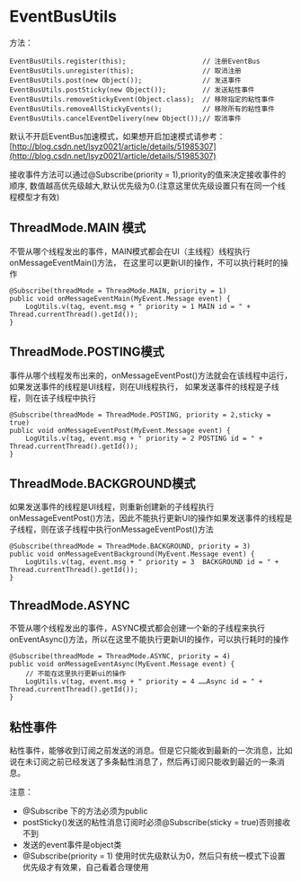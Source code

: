 # EventBusUtils

方法：
```
EventBusUtils.register(this);					// 注册EventBus
EventBusUtils.unregister(this);					// 取消注册
EventBusUtils.post(new Object());				// 发送事件
EventBusUtils.postSticky(new Object());			// 发送粘性事件
EventBusUtils.removeStickyEvent(Object.class);	// 移除指定的粘性事件
EventBusUtils.removeAllStickyEvents();			// 移除所有的粘性事件
EventBusUtils.cancelEventDelivery(new Object());// 取消事件
```

默认不开启EventBus加速模式，如果想开启加速模式请参考： [http://blog.csdn.net/lsyz0021/article/details/51985307](http://blog.csdn.net/lsyz0021/article/details/51985307)

接收事件方法可以通过@Subscribe(priority = 1),priority的值来决定接收事件的顺序,
数值越高优先级越大,默认优先级为0.(注意这里优先级设置只有在同一个线程模型才有效)

## ThreadMode.MAIN 模式

不管从哪个线程发出的事件，MAIN模式都会在UI（主线程）线程执行onMessageEventMain()方法，
在这里可以更新UI的操作，不可以执行耗时的操作

```
@Subscribe(threadMode = ThreadMode.MAIN, priority = 1)
public void onMessageEventMain(MyEvent.Message event) {
	LogUtils.v(tag, event.msg + " priority = 1 MAIN id = " + Thread.currentThread().getId());
}
```
## ThreadMode.POSTING模式

事件从哪个线程发布出来的，onMessageEventPost()方法就会在该线程中运行， 如果发送事件的线程是UI线程，则在UI线程执行， 如果发送事件的线程是子线程，则在该子线程中执行

```
@Subscribe(threadMode = ThreadMode.POSTING, priority = 2,sticky = true)
public void onMessageEventPost(MyEvent.Message event) {
	LogUtils.v(tag, event.msg + " priority = 2 POSTING id = " + Thread.currentThread().getId());
}
```

## ThreadMode.BACKGROUND模式

如果发送事件的线程是UI线程，则重新创建新的子线程执行onMessageEventPost()方法，因此不能执行更新UI的操作如果发送事件的线程是子线程，则在该子线程中执行onMessageEventPost()方法

```
@Subscribe(threadMode = ThreadMode.BACKGROUND, priority = 3)
public void onMessageEventBackground(MyEvent.Message event) {
	LogUtils.v(tag, event.msg + " priority = 3  BACKGROUND id = " + Thread.currentThread().getId());
}
```
## ThreadMode.ASYNC

不管从哪个线程发出的事件，ASYNC模式都会创建一个新的子线程来执行onEventAsync()方法，所以在这里不能执行更新UI的操作，可以执行耗时的操作

```
@Subscribe(threadMode = ThreadMode.ASYNC, priority = 4)
public void onMessageEventAsync(MyEvent.Message event) {
	// 不能在这里执行更新ui的操作
	LogUtils.v(tag, event.msg + " priority = 4 ……Async id = " + Thread.currentThread().getId());
}
```

## 粘性事件

粘性事件，能够收到订阅之前发送的消息。但是它只能收到最新的一次消息，比如说在未订阅之前已经发送了多条黏性消息了，然后再订阅只能收到最近的一条消息。

注意：

- @Subscribe 下的方法必须为public
- postSticky()发送的粘性消息订阅时必须@Subscribe(sticky = true)否则接收不到
- 发送的event事件是object类
- @Subscribe(priority = 1) 使用时优先级默认为0，然后只有统一模式下设置优先级才有效果，自己看着合理使用


